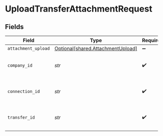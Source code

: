 # UploadTransferAttachmentRequest


## Fields

| Field                                                                        | Type                                                                         | Required                                                                     | Description                                                                  | Example                                                                      |
| ---------------------------------------------------------------------------- | ---------------------------------------------------------------------------- | ---------------------------------------------------------------------------- | ---------------------------------------------------------------------------- | ---------------------------------------------------------------------------- |
| `attachment_upload`                                                          | [Optional[shared.AttachmentUpload]](../../models/shared/attachmentupload.md) | :heavy_minus_sign:                                                           | N/A                                                                          |                                                                              |
| `company_id`                                                                 | *str*                                                                        | :heavy_check_mark:                                                           | Unique identifier for a company.                                             | 8a210b68-6988-11ed-a1eb-0242ac120002                                         |
| `connection_id`                                                              | *str*                                                                        | :heavy_check_mark:                                                           | Unique identifier for a connection.                                          | 2e9d2c44-f675-40ba-8049-353bfcb5e171                                         |
| `transfer_id`                                                                | *str*                                                                        | :heavy_check_mark:                                                           | Unique identifier for a transfer.                                            |                                                                              |